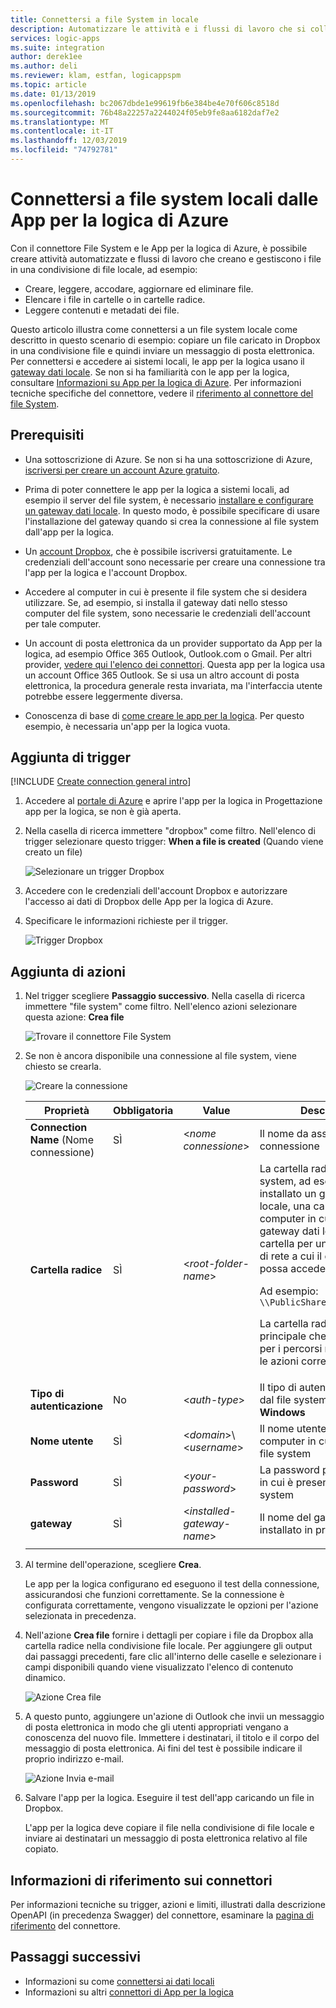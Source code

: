 ```yaml
---
title: Connettersi a file System in locale
description: Automatizzare le attività e i flussi di lavoro che si collegano ai file system locali con il connettore File System tramite il gateway dati locale in App per la logica di Azure
services: logic-apps
ms.suite: integration
author: derek1ee
ms.author: deli
ms.reviewer: klam, estfan, logicappspm
ms.topic: article
ms.date: 01/13/2019
ms.openlocfilehash: bc2067dbde1e99619fb6e384be4e70f606c8518d
ms.sourcegitcommit: 76b48a22257a2244024f05eb9fe8aa6182daf7e2
ms.translationtype: MT
ms.contentlocale: it-IT
ms.lasthandoff: 12/03/2019
ms.locfileid: "74792781"
---
```

# <a name="connect-to-on-premises-file-systems-with-azure-logic-apps"></a>Connettersi a file system locali dalle App per la logica di Azure

Con il connettore File System e le App per la logica di Azure, è possibile creare attività automatizzate e flussi di lavoro che creano e gestiscono i file in una condivisione di file locale, ad esempio:  

- Creare, leggere, accodare, aggiornare ed eliminare file.
- Elencare i file in cartelle o in cartelle radice.
- Leggere contenuti e metadati dei file.

Questo articolo illustra come connettersi a un file system locale come descritto in questo scenario di esempio: copiare un file caricato in Dropbox in una condivisione file e quindi inviare un messaggio di posta elettronica. Per connettersi e accedere ai sistemi locali, le app per la logica usano il [gateway dati locale](../logic-apps/logic-apps-gateway-connection.md). Se non si ha familiarità con le app per la logica, consultare [Informazioni su App per la logica di Azure](../logic-apps/logic-apps-overview.md). Per informazioni tecniche specifiche del connettore, vedere il [riferimento al connettore del file System](/connectors/filesystem/).

## <a name="prerequisites"></a>Prerequisiti

* Una sottoscrizione di Azure. Se non si ha una sottoscrizione di Azure, [iscriversi per creare un account Azure gratuito](https://azure.microsoft.com/free/).

* Prima di poter connettere le app per la logica a sistemi locali, ad esempio il server del file system, è necessario [installare e configurare un gateway dati locale](../logic-apps/logic-apps-gateway-install.md). In questo modo, è possibile specificare di usare l'installazione del gateway quando si crea la connessione al file system dall'app per la logica.

* Un [account Dropbox](https://www.dropbox.com/), che è possibile iscriversi gratuitamente. Le credenziali dell'account sono necessarie per creare una connessione tra l'app per la logica e l'account Dropbox.

* Accedere al computer in cui è presente il file system che si desidera utilizzare. Se, ad esempio, si installa il gateway dati nello stesso computer del file system, sono necessarie le credenziali dell'account per tale computer.

* Un account di posta elettronica da un provider supportato da App per la logica, ad esempio Office 365 Outlook, Outlook.com o Gmail. Per altri provider, [vedere qui l'elenco dei connettori](https://docs.microsoft.com/connectors/). Questa app per la logica usa un account Office 365 Outlook. Se si usa un altro account di posta elettronica, la procedura generale resta invariata, ma l'interfaccia utente potrebbe essere leggermente diversa.

* Conoscenza di base di [come creare le app per la logica](../logic-apps/quickstart-create-first-logic-app-workflow.md). Per questo esempio, è necessaria un'app per la logica vuota.

## <a name="add-trigger"></a>Aggiunta di trigger

[!INCLUDE [Create connection general intro](../../includes/connectors-create-connection-general-intro.md)]

1. Accedere al [portale di Azure](https://portal.azure.com) e aprire l'app per la logica in Progettazione app per la logica, se non è già aperta.

1. Nella casella di ricerca immettere "dropbox" come filtro. Nell'elenco di trigger selezionare questo trigger: **When a file is created** (Quando viene creato un file)

   ![Selezionare un trigger Dropbox](media/logic-apps-using-file-connector/select-dropbox-trigger.png)

1. Accedere con le credenziali dell'account Dropbox e autorizzare l'accesso ai dati di Dropbox delle App per la logica di Azure.

1. Specificare le informazioni richieste per il trigger.

   ![Trigger Dropbox](media/logic-apps-using-file-connector/dropbox-trigger.png)

## <a name="add-actions"></a>Aggiunta di azioni

1. Nel trigger scegliere **Passaggio successivo**. Nella casella di ricerca immettere "file system" come filtro. Nell'elenco azioni selezionare questa azione: **Crea file**

   ![Trovare il connettore File System](media/logic-apps-using-file-connector/find-file-system-action.png)

1. Se non è ancora disponibile una connessione al file system, viene chiesto se crearla.

   ![Creare la connessione](media/logic-apps-using-file-connector/file-system-connection.png)

   | Proprietà | Obbligatoria | Value | Description |
   | -------- | -------- | ----- | ----------- |
   | **Connection Name** (Nome connessione) | SÌ | <*nome connessione*> | Il nome da assegnare alla connessione |
   | **Cartella radice** | SÌ | <*root-folder-name*> | La cartella radice del file system, ad esempio se installato un gateway dati locale, una cartella locale nel computer in cui è installato il gateway dati locale o la cartella per una condivisione di rete a cui il computer possa accedere. <p>Ad esempio: `\\PublicShare\\DropboxFiles` <p>La cartella radice è la cartella principale che verrà usata per i percorsi relativi di tutte le azioni correlate ai file. |
   | **Tipo di autenticazione** | No | <*auth-type*> | Il tipo di autenticazione usato dal file system, ad esempio **Windows** |
   | **Nome utente** | SÌ | <*domain*>\\<*username*> | Il nome utente per il computer in cui è presente il file system |
   | **Password** | SÌ | <*your-password*> | La password per il computer in cui è presente il file system |
   | **gateway** | SÌ | <*installed-gateway-name*> | Il nome del gateway installato in precedenza |
   |||||

1. Al termine dell'operazione, scegliere **Crea**.

   Le app per la logica configurano ed eseguono il test della connessione, assicurandosi che funzioni correttamente. Se la connessione è configurata correttamente, vengono visualizzate le opzioni per l'azione selezionata in precedenza.

1. Nell'azione **Crea file** fornire i dettagli per copiare i file da Dropbox alla cartella radice nella condivisione file locale. Per aggiungere gli output dai passaggi precedenti, fare clic all'interno delle caselle e selezionare i campi disponibili quando viene visualizzato l'elenco di contenuto dinamico.

   ![Azione Crea file](media/logic-apps-using-file-connector/create-file-filled.png)

1. A questo punto, aggiungere un'azione di Outlook che invii un messaggio di posta elettronica in modo che gli utenti appropriati vengano a conoscenza del nuovo file. Immettere i destinatari, il titolo e il corpo del messaggio di posta elettronica. Ai fini del test è possibile indicare il proprio indirizzo e-mail.

   ![Azione Invia e-mail](media/logic-apps-using-file-connector/send-email.png)

1. Salvare l'app per la logica. Eseguire il test dell'app caricando un file in Dropbox.

   L'app per la logica deve copiare il file nella condivisione di file locale e inviare ai destinatari un messaggio di posta elettronica relativo al file copiato.

## <a name="connector-reference"></a>Informazioni di riferimento sui connettori

Per informazioni tecniche su trigger, azioni e limiti, illustrati dalla descrizione OpenAPI (in precedenza Swagger) del connettore, esaminare la [pagina di riferimento](/connectors/fileconnector/) del connettore.

## <a name="next-steps"></a>Passaggi successivi

* Informazioni su come [connettersi ai dati locali](../logic-apps/logic-apps-gateway-connection.md) 
* Informazioni su altri [connettori di App per la logica](../connectors/apis-list.md)
